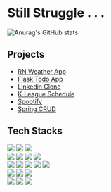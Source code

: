 # Still Struggle . . .

<!--
**chanmin-kim/chanmin-kim** is a ✨ _special_ ✨ repository because its `README.md` (this file) appears on your GitHub profile.

Here are some ideas to get you started:

- 🔭 I’m currently working on ...
- 🌱 I’m currently learning ...
- 👯 I’m looking to collaborate on ...
- 🤔 I’m looking for help with ...
- 💬 Ask me about ...
- 📫 How to reach me: ...
- 😄 Pronouns: ...
- ⚡ Fun fact: ...
- 👋
-->

![Anurag's GitHub stats](https://github-readme-stats.vercel.app/api?username=chanmin-kim&show_icons=true&theme=dracula)  
<!-- [![Top Langs](https://github-readme-stats.vercel.app/api/top-langs/?username=chanmin-kim&layout=compact&theme=dracula)](https://github.com/anuraghazra/github-readme-stats)   -->

## Projects
- [RN Weather App]
- [Flask Todo App]
- [Linkedin Clone]
- [K-League Schedule]
- [Spootify]
- [Spring CRUD]


<!-- ## Inspiring Books
- [Hackers & Painters]
- [Zero to One]
- [The Selfish Gene]
- [知的資本論]
- [プロになるためのWeb技術入門] -->


## Tech Stacks

<a href="https://www.python.org/" target="_blank"><img src="https://img.shields.io/badge/-Python-3776AB?style=flat-square&logo=Python&logoColor=white"/></a>
<a href="https://ko.javascript.info/" target="_blank"><img src="https://img.shields.io/badge/-JavaScript-F7DF1E?style=flat-square&logo=JavaScript&logoColor=white"/></a>
<a href="https://www.java.com/ko/" target="_blank"><img src="https://img.shields.io/badge/-Java-007396?style=flat-square&logo=Java&logoColor=white"/></a>  
<a href="https://ko.reactjs.org/" target="_blank"><img src="https://img.shields.io/badge/-React-61DAFB?style=flat-square&logo=React&logoColor=white"/></a>
<a href="https://reactrouter.com/" target="_blank"><img src="https://img.shields.io/badge/-ReactRouter-CA4245?style=flat-square&logo=ReactRouter&logoColor=white"/></a>
<a href="https://ko.redux.js.org/" target="_blank"><img src="https://img.shields.io/badge/-Redux-764ABC?style=flat-square&logo=Redux&logoColor=white"/></a>
<a href="https://jquery.com/" target="_blank"><img src="https://img.shields.io/badge/-jQuery-0769AD?style=flat-square&logo=jQuery&logoColor=white"/></a>  
<a href="https://flask.palletsprojects.com/en/2.0.x/" target="_blank"><img src="https://img.shields.io/badge/-Flask-000000?style=flat-square&logo=Flask&logoColor=white"/></a>
<a href="https://www.djangoproject.com/" target="_blank"><img src="https://img.shields.io/badge/-Django-092E20?style=flat-square&logo=Django&logoColor=white"/></a>
<a href="https://expressjs.com/ko/" target="_blank"><img src="https://img.shields.io/badge/-Express-000000?style=flat-square&logo=Express&logoColor=white"/></a>
<a href="https://nestjs.com/" target="_blank"><img src="https://img.shields.io/badge/-NestJS-E0234E?style=flat-square&logo=NestJS&logoColor=white"/></a>
<a href="https://spring.io/projects/spring-boot" target="_blank"><img src="https://img.shields.io/badge/-SpringBoot-6DB33F?style=flat-square&logo=SpringBoot&logoColor=white"/></a>  
<a href="https://www.mongodb.com/" target="_blank"><img src="https://img.shields.io/badge/-MongoDB-47A248?style=flat-square&logo=MongoDB&logoColor=white"/></a>
<a href="https://www.mysql.com/" target="_blank"><img src="https://img.shields.io/badge/-MySQL-4479A1?style=flat-square&logo=MySQL&logoColor=white"/></a>
<a href="https://redis.io/" target="_blank"><img src="https://img.shields.io/badge/-Redis-DC382D?style=flat-square&logo=Redis&logoColor=white"/></a>  
<a href="https://aws.amazon.com/ko/ec2/?ec2-whats-new.sort-by=item.additionalFields.postDateTime&ec2-whats-new.sort-order=desc" target="_blank"><img src="https://img.shields.io/badge/-EC2-232F3E?style=flat-square&logo=AmazonAWS&logoColor=white"/></a>
<a href="https://www.docker.com/" target="_blank"><img src="https://img.shields.io/badge/-Docker-2496ED?style=flat-square&logo=Docker&logoColor=white"/></a>
<a href="https://ubuntu.com/wsl" target="_blank"><img src="https://img.shields.io/badge/-WSL2-E95420?style=flat-square&logo=Ubuntu&logoColor=white"/></a>


[//]: # (These are reference links used in the body of this note and get stripped out when the markdown processor does its job. There is no need to format nicely because it shouldn't be seen. Thanks SO - http://stackoverflow.com/questions/4823468/store-comments-in-markdown-syntax)

<!-- projects -->
   [RN Weather App]: <https://github.com/chanmin-kim/rn-expo-weather>
   [Flask Todo App]: <https://github.com/chanmin-kim/flask-todo>
   [Linkedin Clone]: <https://github.com/chanmin-kim/react-firebase-linkedin>
   [K-League Schedule]: <https://github.com/chanmin-kim/flask-mongodb-kleague>
   [Spootify]: <https://github.com/chanmin-kim/spootify>
   [Spring CRUD]: <https://github.com/chanmin-kim/spring-myhome>

<!-- books -->
   [Hackers & Painters]: <http://www.yes24.com/Product/Goods/11775130?OzSrank=1>
   [Zero to One]: <http://www.yes24.com/Product/Goods/15182767>
   [The Ascent of Money]: <http://www.yes24.com/Product/Goods/4156966>
   [知的資本論]: <http://www.yes24.com/Product/Goods/22862876?OzSrank=1>
   [プロになるためのWeb技術入門]: <http://www.yes24.com/Product/Goods/6721651?OzSrank=1>
   [자바 웹을 다루는 기술]: <http://www.yes24.com/Product/Goods/68371015>
   [The Selfish Gene]: <http://www.yes24.com/Product/Goods/65067259?OzSrank=1>

